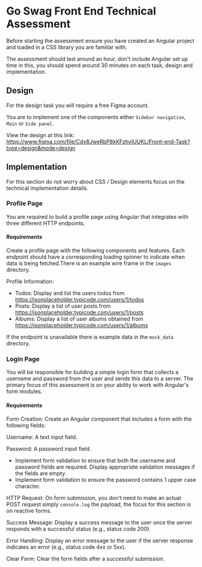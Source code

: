 # Go Swag Front End Technical Assessment

Before starting the assessment ensure you have created an Angular project and loaded in a CSS library you are familiar
with.

The assessment should last around an hour, don't include Angular set up time in this, you should spend around 30 minutes
on each task, design and implementation.

## Design

For the design task you will require a free Figma account.

You are to implement one of the components either `Sidebar navigation`, `Main` or `Side panel`.

View the design at this link: https://www.figma.com/file/Cdy8JweRbP8kKFzhvIUUKL/Front-end-Task?type=design&mode=design

## Implementation

For this section do not worry about CSS / Design elements focus on the technical implementation details.

### Profile Page

You are required to build a profile page using Angular that integrates with three different HTTP endpoints.

#### Requirements

Create a profile page with the following components and features. Each endpoint should have a corresponding loading
spinner to indicate when data is being fetched.There is an example wire frame in the `images` directory.

Profile Information:

- Todos: Display and list the users todos from https://jsonplaceholder.typicode.com/users/1/todos
- Posts: Display a list of user posts from https://jsonplaceholder.typicode.com/users/1/posts
- Albums: Display a list of user albums obtained from https://jsonplaceholder.typicode.com/users/1/albums

If the endpoint is unavailable there is example data in the `mock_data` directory.

### Login Page

You will be responsible for building a simple login form that collects a username and password from the user and sends
this data to a server. The primary focus of this assessment is on your ability to work with Angular's form modules.

#### Requirements

Form Creation: Create an Angular component that includes a form with the following fields:

Username: A text input field.

Password: A password input field.

- Implement form validation to ensure that both the username and password fields are required. Display
  appropriate validation messages if the fields are empty.
- Implement form validation to ensure the password contains 1 upper case character.

HTTP Request: On form submission, you don't need to make an actual POST request simply `console.log` the payload, the
focus for this section is on reactive forms.

Success Message: Display a success message to the user once the server responds with a successful status (e.g., status
code 200).

Error Handling: Display an error message to the user if the server response indicates an error (e.g., status code 4xx or
5xx).

Clear Form: Clear the form fields after a successful submission.
